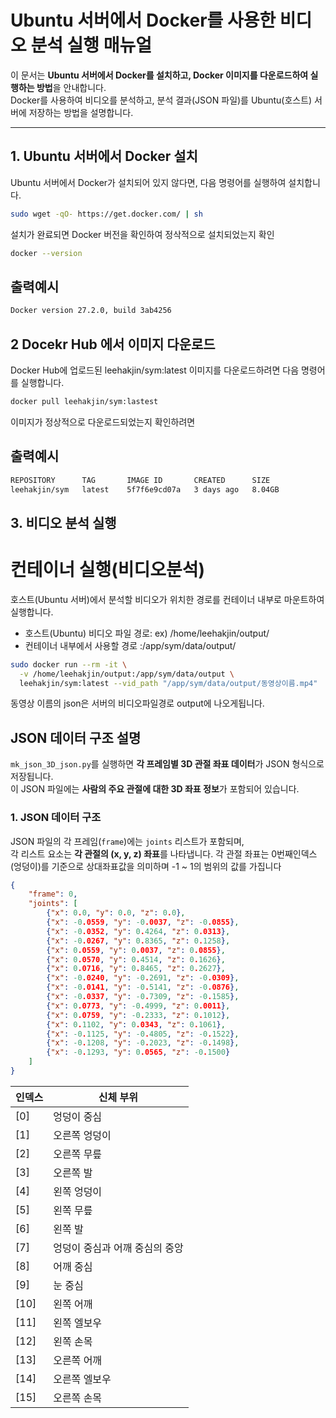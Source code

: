 # Ubuntu 서버에서 Docker를 사용한 비디오 분석 실행 매뉴얼

이 문서는 **Ubuntu 서버에서 Docker를 설치하고, Docker 이미지를 다운로드하여 실행하는 방법**을 안내합니다.  
Docker를 사용하여 비디오를 분석하고, 분석 결과(JSON 파일)를 Ubuntu(호스트) 서버에 저장하는 방법을 설명합니다.

---

## **1. Ubuntu 서버에서 Docker 설치**
Ubuntu 서버에서 Docker가 설치되어 있지 않다면, 다음 명령어를 실행하여 설치합니다.

```bash
sudo wget -qO- https://get.docker.com/ | sh
```
설치가 완료되면 Docker 버전을 확인하여 정삭적으로 설치되었는지 확인

```bash
docker --version
```
## 출력예시
```bash
Docker version 27.2.0, build 3ab4256
```

## **2  Docekr Hub 에서 이미지 다운로드**
Docker Hub에 업로드된 leehakjin/sym:latest 이미지를 다운로드하려면 다음 명령어를 실행합니다.
```bash
docker pull leehakjin/sym:lastest
```
이미지가 정상적으로 다운로드되었는지 확인하려면
## 출력예시
```bash
REPOSITORY      TAG       IMAGE ID       CREATED      SIZE
leehakjin/sym   latest    5f7f6e9cd07a   3 days ago   8.04GB
```


## **3. 비디오 분석 실행**
# 컨테이너 실행(비디오분석)
호스트(Ubuntu 서버)에서 분석할 비디오가 위치한 경로를 컨테이너 내부로 마운트하여 실행합니다.
- 호스트(Ubuntu) 비디오 파일 경로: ex) /home/leehakjin/output/
- 컨테이너 내부에서 사용할 경로 :/app/sym/data/output/
```bash
sudo docker run --rm -it \
  -v /home/leehakjin/output:/app/sym/data/output \
  leehakjin/sym:latest --vid_path "/app/sym/data/output/동영상이름.mp4"
```
동영상 이름의 json은 서버의 비디오파일경로 output에 나오게됩니다.




## JSON 데이터 구조 설명

`mk_json_3D_json.py`를 실행하면 **각 프레임별 3D 관절 좌표 데이터**가 JSON 형식으로 저장됩니다.  
이 JSON 파일에는 **사람의 주요 관절에 대한 3D 좌표 정보**가 포함되어 있습니다.

### **1. JSON 데이터 구조**
JSON 파일의 각 프레임(`frame`)에는 `joints` 리스트가 포함되며,  
각 리스트 요소는 **각 관절의 (x, y, z) 좌표**를 나타냅니다.
각 관절 좌표는 0번째인덱스(엉덩이)를 기준으로 상대좌표값을 의미하며 -1 ~ 1의 범위의 값를 가집니다

```json
{
    "frame": 0,
    "joints": [
        {"x": 0.0, "y": 0.0, "z": 0.0},
        {"x": -0.0559, "y": -0.0037, "z": -0.0855},
        {"x": -0.0352, "y": 0.4264, "z": 0.0313},
        {"x": -0.0267, "y": 0.8365, "z": 0.1258},
        {"x": 0.0559, "y": 0.0037, "z": 0.0855},
        {"x": 0.0570, "y": 0.4514, "z": 0.1626},
        {"x": 0.0716, "y": 0.8465, "z": 0.2627},
        {"x": -0.0240, "y": -0.2691, "z": -0.0309},
        {"x": -0.0141, "y": -0.5141, "z": -0.0876},
        {"x": -0.0337, "y": -0.7309, "z": -0.1585},
        {"x": 0.0773, "y": -0.4999, "z": 0.0011},
        {"x": 0.0759, "y": -0.2333, "z": 0.1012},
        {"x": 0.1102, "y": 0.0343, "z": 0.1061},
        {"x": -0.1125, "y": -0.4805, "z": -0.1522},
        {"x": -0.1208, "y": -0.2023, "z": -0.1498},
        {"x": -0.1293, "y": 0.0565, "z": -0.1500}
    ]
}
```

| 인덱스 | 신체 부위 |
|--------|-----------|
| [0]  | 엉덩이 중심 |
| [1]  | 오른쪽 엉덩이 |
| [2]  | 오른쪽 무릎 |
| [3]  | 오른쪽 발 |
| [4]  | 왼쪽 엉덩이 |
| [5]  | 왼쪽 무릎 |
| [6]  | 왼쪽 발 |
| [7]  | 엉덩이 중심과 어깨 중심의 중앙 |
| [8]  | 어깨 중심 |
| [9]  | 눈 중심 |
| [10] | 왼쪽 어깨 |
| [11] | 왼쪽 엘보우 |
| [12] | 왼쪽 손목 |
| [13] | 오른쪽 어깨 |
| [14] | 오른쪽 엘보우 |
| [15] | 오른쪽 손목 |
